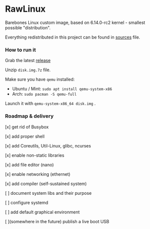 # RawLinux

Barebones Linux custom image, based on 6.14.0-rc2 kernel - smallest possible "distribution".

Everything redistributed in this project can be found in [sources](sources.txt) file.

### How to run it

Grab the latest [release](https://github.com/JakubBialoskorski/RawLinux/releases)

Unzip `disk.img.7z` file.

Make sure you have `qemu` installed: 
* Ubuntu / Mint: `sudo apt install qemu-system-x86`
* Arch: `sudo pacman -S qemu-full`

Launch it with `qemu-system-x86_64 disk.img` .

### Roadmap & delivery

[x] get rid of Busybox

[x] add proper shell

[x] add Coreutils, Util-Linux, glibc, ncurses

[x] enable non-static libraries

[x] add file editor (nano)

[x] enable networking (ethernet)

[x] add compiler (self-sustained system)

[ ] document system libs and their purpose

[ ] configure systemd

[ ] add default graphical environment

[ ](somewhere in the future) publish a live boot USB

